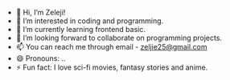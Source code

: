 - 👋 Hi, I’m Zeleji!
- 👀 I’m interested in coding and programming.
- 🌱 I’m currently learning frontend basic.
- 💞️ I’m looking forward to collaborate on programming projects.
- 📫 You can reach me through email - zeljie25@gmail.com
- 😄 Pronouns: ..
- ⚡ Fun fact: I love sci-fi movies, fantasy stories and anime.  

<!---
Zeleji/Zeleji is a ✨ special ✨ repository because its `README.md` (this file) appears on your GitHub profile.
You can click the Preview link to take a look at your changes.
--->
